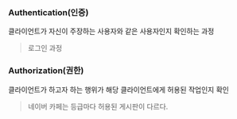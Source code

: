 ### **Authentication**(인증)

클라이언트가 자신이 주장하는 사용자와 같은 사용자인지 확인하는 과정

> 로그인 과정

### **Authorization**(권한)

클라이언트가 하고자 하는 행위가 해당 클라이언트에게 허용된 작업인지 확인

> 네이버 카페는 등급마다 허용된 게시판이 다르다.


